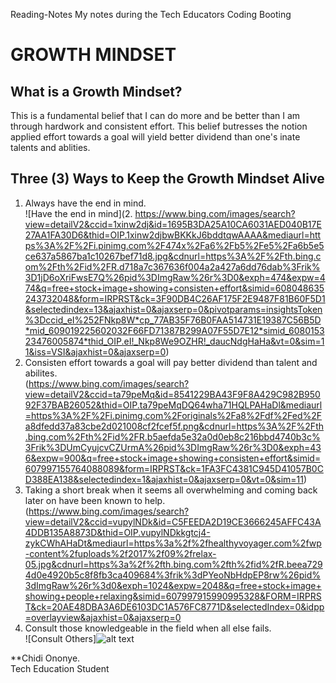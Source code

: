 Reading-Notes
My notes during the Tech Educators Coding Booting 

# GROWTH MINDSET   
## What is a Growth Mindset?
This is a fundamental belief that I can do more and be better than I am through hardwork and consistent effort. This belief butresses the notion applied effort towards a goal will yield better dividend than one's inate talents and ablities.   

## Three (3) Ways to Keep the Growth Mindset Alive
1. Always have the end in mind.   
![Have the end in mind](2.	https://www.bing.com/images/search?view=detailV2&ccid=1xinw2dj&id=1695B3DA25A10CA6031AED040B17E27AA1FA30D6&thid=OIP.1xinw2djbwBKKkJ6bddtqwAAAA&mediaurl=https%3A%2F%2Fi.pinimg.com%2F474x%2Fa6%2Fb5%2Fe5%2Fa6b5e5ce637a5867ba1c10267bef71d8.jpg&cdnurl=https%3A%2F%2Fth.bing.com%2Fth%2Fid%2FR.d718a7c367636f004a2a427a6dd76dab%3Frik%3D1jD6oXriFwsE7Q%26pid%3DImgRaw%26r%3D0&exph=474&expw=474&q=free+stock+image+showing+consisten+effort&simid=608048635243732048&form=IRPRST&ck=3F90DB4C26AF175F2E9487F81B60F5D1&selectedindex=13&ajaxhist=0&ajaxserp=0&pivotparams=insightsToken%3Dccid_eI%252FNkp8W*cp_77AB35F76B0FAA514731E19387C56B5D*mid_609019225602032F66FD71387B299A07F55D7E12*simid_608015323476005874*thid_OIP.eI!_Nkp8We9OZHR!_daucNdgHaHa&vt=0&sim=11&iss=VSI&ajaxhist=0&ajaxserp=0)
3. Consisten effort towards a goal will pay better dividend than talent and abilites.   
(https://www.bing.com/images/search?view=detailV2&ccid=ta79peMq&id=8541229BA43F9F8A429C982B95092F37BAB26052&thid=OIP.ta79peMqDQ64wha71HQLPAHaDl&mediaurl=https%3A%2F%2Fi.pinimg.com%2Foriginals%2Fa8%2Fdf%2Fed%2Fa8dfedd37a83cbe2d021008cf2fcef5f.png&cdnurl=https%3A%2F%2Fth.bing.com%2Fth%2Fid%2FR.b5aefda5e32a0d0eb8c216bbd4740b3c%3Frik%3DUmCyujcvCZUrmA%26pid%3DImgRaw%26r%3D0&exph=436&expw=900&q=free+stock+image+showing+consisten+effort&simid=607997155764088089&form=IRPRST&ck=1FA3FC4381C945D41057B0CD388EA138&selectedindex=1&ajaxhist=0&ajaxserp=0&vt=0&sim=11)
5. Taking a short break when it seems all overwhelming and coming back later on have been known to help.
(https://www.bing.com/images/search?view=detailV2&ccid=vupylNDk&id=C5FEEDA2D19CE3666245AFFC43A4DDB135A8873D&thid=OIP.vupylNDkkgtcj4-zykCWhAHaDt&mediaurl=https%3a%2f%2fhealthyvoyager.com%2fwp-content%2fuploads%2f2017%2f09%2frelax-05.jpg&cdnurl=https%3a%2f%2fth.bing.com%2fth%2fid%2fR.beea7294d0e4920b5c8f8fb3ca409684%3frik%3dPYeoNbHdpEP8rw%26pid%3dImgRaw%26r%3d0&exph=1024&expw=2048&q=free+stock+image+showing+people+relaxing&simid=607997915990995328&FORM=IRPRST&ck=20AE48DBA3A6DE6103DC1A576FC8771D&selectedIndex=0&idpp=overlayview&ajaxhist=0&ajaxserp=0
7. Consult those knowledgeable in the field when all else fails.   
![Consult Others]![alt text](https://github.com/[chyde20]/[reading-notes]/blob/[branch]/image.jpg?raw=true)

**Chidi Ononye.   
Tech Education Student
